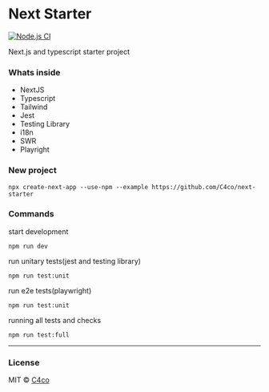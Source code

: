 # Next Starter

[![Node.js CI](https://github.com/C4co/next-starter/actions/workflows/node.js.yml/badge.svg)](https://github.com/C4co/next-starter/actions/workflows/node.js.yml)

Next.js and typescript starter project

### Whats inside

- NextJS
- Typescript
- Tailwind
- Jest
- Testing Library
- i18n
- SWR
- Playright

### New project

```
npx create-next-app --use-npm --example https://github.com/C4co/next-starter
```

### Commands

start development

```
npm run dev
```

run unitary tests(jest and testing library)

```
npm run test:unit
```

run e2e tests(playwright)

```
npm run test:unit
```

running all tests and checks

```
npm run test:full
```

---

### License

MIT © [C4co](https://github.com/C4co)
